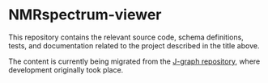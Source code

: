 # NMRspectrum-viewer

This repository contains the relevant source code, schema definitions, tests, and documentation related to the project described in the title above.

The content is currently being migrated from the [J-graph repository](https://github.com/NMReDATAInitiative/J-graph), where development originally took place.

